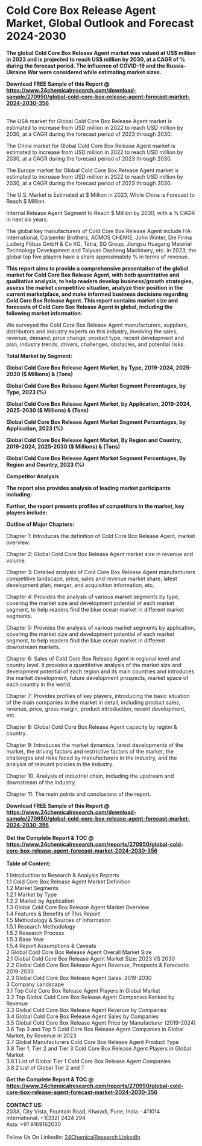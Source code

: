 <h1>Cold Core Box Release Agent Market, Global Outlook and Forecast 2024-2030</h1><p><strong>The global Cold Core Box Release Agent market was valued at US$ million in 2023 and is projected to reach US$ million by 2030, at a CAGR of % during the forecast period. The influence of COVID-19 and the Russia-Ukraine War were considered while estimating market sizes.</strong></p><p>
</p><p></p><div><b>Download FREE Sample of this Report @ 
            <a href="https://www.24chemicalresearch.com/download-sample/270950/global-cold-core-box-release-agent-forecast-market-2024-2030-356">
            https://www.24chemicalresearch.com/download-sample/270950/global-cold-core-box-release-agent-forecast-market-2024-2030-356</a></b></div><br><p>
</p><p>The USA market for Global Cold Core Box Release Agent market is estimated to increase from USD million in 2022 to reach USD million by 2030, at a CAGR during the forecast period of 2023 through 2030.</p><p>
</p><p>The China market for Global Cold Core Box Release Agent market is estimated to increase from USD million in 2022 to reach USD million by 2030, at a CAGR during the forecast period of 2023 through 2030.</p><p>
</p><p>The Europe market for Global Cold Core Box Release Agent market is estimated to increase from USD million in 2022 to reach USD million by 2030, at a CAGR during the forecast period of 2023 through 2030.</p><p>
</p><p>The U.S. Market is Estimated at $ Million in 2023, While China is Forecast to Reach $ Million.</p><p>
Internal Release Agent Segment to Reach $ Million by 2030, with a % CAGR in next six years.</p><p>
The global key manufacturers of Cold Core Box Release Agent include HA-International, Carpenter Brothers, ACMOS CHEMIE, John Winter, Die Firma Ludwig Föbus GmbH &amp; Co KG, Tetra, SQ Group, Jiangsu Huagang Material Technology Development and Taiyuan Dasheng Machinery, etc. in 2023, the global top five players have a share approximately % in terms of revenue.</p><p>
<strong>This report aims to provide a comprehensive presentation of the global market for Cold Core Box Release Agent, with both quantitative and qualitative analysis, to help readers develop business/growth strategies, assess the market competitive situation, analyze their position in the current marketplace, and make informed business decisions regarding Cold Core Box Release Agent. This report contains market size and forecasts of Cold Core Box Release Agent in global, including the following market information:</strong></p><p>
</p><p>
</p><p>We surveyed the Cold Core Box Release Agent manufacturers, suppliers, distributors and industry experts on this industry, involving the sales, revenue, demand, price change, product type, recent development and plan, industry trends, drivers, challenges, obstacles, and potential risks.</p><p>
<strong>Total Market by Segment:</strong></p><p>
<strong>Global Cold Core Box Release Agent Market, by Type, 2019-2024, 2025-2030 ($ Millions) &amp; (Tons)</strong></p><p>
<strong>Global Cold Core Box Release Agent Market Segment Percentages, by Type, 2023 (%)</strong></p><p>
</p><p>
<strong>Global Cold Core Box Release Agent Market, by Application, 2019-2024, 2025-2030 ($ Millions) &amp; (Tons)</strong></p><p>
<strong>Global Cold Core Box Release Agent Market Segment Percentages, by Application, 2023 (%)</strong></p><p>
</p><p>
<strong>Global Cold Core Box Release Agent Market, By Region and Country, 2019-2024, 2025-2030 ($ Millions) &amp; (Tons)</strong></p><p>
<strong>Global Cold Core Box Release Agent Market Segment Percentages, By Region and Country, 2023 (%)</strong></p><p>
</p><p>
<strong>Competitor Analysis</strong></p><p>
<strong>The report also provides analysis of leading market participants including:</strong></p><p>
</p><p>
<strong>Further, the report presents profiles of competitors in the market, key players include:</strong></p><p>
</p><p>
<strong>Outline of Major Chapters:</strong></p><p>
</p><p>Chapter 1: Introduces the definition of Cold Core Box Release Agent, market overview.</p><p>
Chapter 2: Global Cold Core Box Release Agent market size in revenue and volume.</p><p>
Chapter 3: Detailed analysis of Cold Core Box Release Agent manufacturers competitive landscape, price, sales and revenue market share, latest development plan, merger, and acquisition information, etc.</p><p>
Chapter 4: Provides the analysis of various market segments by type, covering the market size and development potential of each market segment, to help readers find the blue ocean market in different market segments.</p><p>
Chapter 5: Provides the analysis of various market segments by application, covering the market size and development potential of each market segment, to help readers find the blue ocean market in different downstream markets.</p><p>
Chapter 6: Sales of Cold Core Box Release Agent in regional level and country level. It provides a quantitative analysis of the market size and development potential of each region and its main countries and introduces the market development, future development prospects, market space of each country in the world.</p><p>
Chapter 7: Provides profiles of key players, introducing the basic situation of the main companies in the market in detail, including product sales, revenue, price, gross margin, product introduction, recent development, etc.</p><p>
Chapter 8: Global Cold Core Box Release Agent capacity by region &amp; country.</p><p>
Chapter 9: Introduces the market dynamics, latest developments of the market, the driving factors and restrictive factors of the market, the challenges and risks faced by manufacturers in the industry, and the analysis of relevant policies in the industry.</p><p>
Chapter 10: Analysis of industrial chain, including the upstream and downstream of the industry.</p><p>
Chapter 11: The main points and conclusions of the report.</p><div><b>Download FREE Sample of this Report @ 
            <a href="https://www.24chemicalresearch.com/download-sample/270950/global-cold-core-box-release-agent-forecast-market-2024-2030-356">
            https://www.24chemicalresearch.com/download-sample/270950/global-cold-core-box-release-agent-forecast-market-2024-2030-356</a></b></div><br><div><b>Get the Complete Report & TOC @ 
            <a href="https://www.24chemicalresearch.com/reports/270950/global-cold-core-box-release-agent-forecast-market-2024-2030-356">
            https://www.24chemicalresearch.com/reports/270950/global-cold-core-box-release-agent-forecast-market-2024-2030-356</a></b></div><br>
            <b>Table of Content:</b><p>1 Introduction to Research & Analysis Reports<br />
    1.1 Cold Core Box Release Agent Market Definition<br />
    1.2 Market Segments<br />
        1.2.1 Market by Type<br />
        1.2.2 Market by Application<br />
    1.3 Global Cold Core Box Release Agent Market Overview<br />
    1.4 Features & Benefits of This Report<br />
    1.5 Methodology & Sources of Information<br />
        1.5.1 Research Methodology<br />
        1.5.2 Research Process<br />
        1.5.3 Base Year<br />
        1.5.4 Report Assumptions & Caveats<br />
2 Global Cold Core Box Release Agent Overall Market Size<br />
    2.1 Global Cold Core Box Release Agent Market Size: 2023 VS 2030<br />
    2.2 Global Cold Core Box Release Agent Revenue, Prospects & Forecasts: 2019-2030<br />
    2.3 Global Cold Core Box Release Agent Sales: 2019-2030<br />
3 Company Landscape<br />
    3.1 Top Cold Core Box Release Agent Players in Global Market<br />
    3.2 Top Global Cold Core Box Release Agent Companies Ranked by Revenue<br />
    3.3 Global Cold Core Box Release Agent Revenue by Companies<br />
    3.4 Global Cold Core Box Release Agent Sales by Companies<br />
    3.5 Global Cold Core Box Release Agent Price by Manufacturer (2019-2024)<br />
    3.6 Top 3 and Top 5 Cold Core Box Release Agent Companies in Global Market, by Revenue in 2023<br />
    3.7 Global Manufacturers Cold Core Box Release Agent Product Type<br />
    3.8 Tier 1, Tier 2 and Tier 3 Cold Core Box Release Agent Players in Global Market<br />
        3.8.1 List of Global Tier 1 Cold Core Box Release Agent Companies<br />
        3.8.2 List of Global Tier 2 and T</p><div><b>Get the Complete Report & TOC @ 
            <a href="https://www.24chemicalresearch.com/reports/270950/global-cold-core-box-release-agent-forecast-market-2024-2030-356">
            https://www.24chemicalresearch.com/reports/270950/global-cold-core-box-release-agent-forecast-market-2024-2030-356</a></b></div><br><b>CONTACT US:</b><br>
            203A, City Vista, Fountain Road, Kharadi, Pune, India - 411014<br>
            International: +1(332) 2424 294<br>
            Asia: +91 9169162030 <br><br>
            Follow Us On LinkedIn: <a href="https://www.linkedin.com/company/24chemicalresearch/">24ChemicalResearch LinkedIn</a>